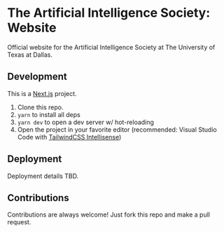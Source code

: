 # The Artificial Intelligence Society: Website

Official website for the Artificial Intelligence Society at The University of Texas at Dallas.

## Development

This is a [Next.js](https://nextjs.org/) project.

1. Clone this repo.
2. `yarn` to install all deps
3. `yarn dev` to open a dev server w/ hot-reloading
4. Open the project in your favorite editor (recommended: Visual Studio Code with [TailwindCSS Intellisense](https://marketplace.visualstudio.com/items?itemName=bradlc.vscode-tailwindcss))

## Deployment

Deployment details TBD.

## Contributions

Contributions are always welcome! Just fork this repo and make a pull request.
